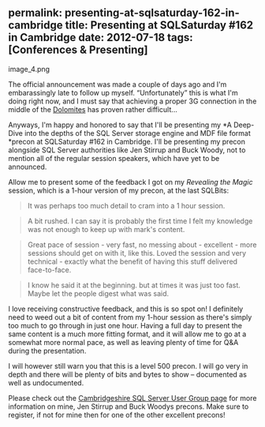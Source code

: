 permalink: presenting-at-sqlsaturday-162-in-cambridge
title: Presenting at SQLSaturday #162 in Cambridge
date: 2012-07-18
tags: [Conferences & Presenting]
---
image_4.png

<!-- more -->

The official announcement was made a couple of days ago and I'm embarassingly late to follow up myself. “Unfortunately” this is what I'm doing right now, and I must say that achieving a proper 3G connection in the middle of the [Dolomites](http://en.wikipedia.org/wiki/Dolomites) has proven rather difficult...

Anyways, I'm happy and honored to say that I'll be presenting my *A Deep-Dive into the depths of the SQL Server storage engine and MDF file format  *precon at SQLSaturday #162 in Cambridge. I'll be presenting my precon alongside SQL Server authorities like Jen Stirrup and Buck Woody, not to mention all of the regular session speakers, which have yet to be announced.

Allow me to present some of the feedback I got on my *Revealing the Magic* session, which is a 1-hour version of my precon, at the last SQLBits:

> It was perhaps too much detail to cram into a 1 hour session.

> A bit rushed. I can say it is probably the first time I felt my knowledge was not
enough to keep up with mark's content.

> Great pace of session - very fast, no messing about - excellent - more sessions
should get on with it, like this. Loved the session and very technical - exactly
what the benefit of having this stuff delivered face-to-face.

> I know he said it at the beginning. but at times it was just too fast. Maybe let the
people digest what was said.

I love receiving constructive feedback, and this is so spot on! I definitely need to weed out a bit of content from my 1-hour session as there's simply too much to go through in just one hour. Having a full day to present the same content is a much more fitting format, and it will allow me to go at a somewhat more normal pace, as well as leaving plenty of time for Q&A during the presentation.

I will however still warn you that this is a level 500 precon. I will go very in depth and there will be plenty of bits and bytes to show – documented as well as undocumented.

Please check out the [Cambridgeshire SQL Server User Group page](http://sqlcambs.org.uk/) for more information on mine, Jen Stirrup and Buck Woodys precons. Make sure to register, if not for mine then for one of the other excellent precons!
